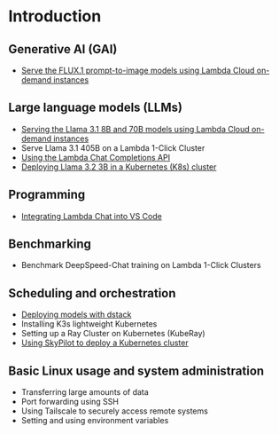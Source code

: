# Introduction

## Generative AI (GAI)

- [Serve the FLUX.1 prompt-to-image models using Lambda Cloud on-demand
  instances](generative-ai/flux-prompt-to-image.md)

## Large language models (LLMs)

- [Serving the Llama 3.1 8B and 70B models using Lambda Cloud on-demand instances](large-language-models/serving-llama-3-1-docker.md)
- Serve Llama 3.1 405B on a Lambda 1-Click Cluster
- [Using the Lambda Chat Completions API](large-language-models/lambda-chat-api.md)
- [Deploying Llama 3.2 3B in a Kubernetes (K8s) cluster](large-language-models/k8s-ollama-llama-3-2.md)

## Programming

- [Integrating Lambda Chat into VS Code](programming/vs-code-lambda-chat.md)

## Benchmarking

- Benchmark DeepSpeed-Chat training on Lambda 1-Click Clusters

## Scheduling and orchestration

- [Deploying models with dstack](scheduling-and-orchestration/dstack-vllm-llama-3-1.md)
- Installing K3s lightweight Kubernetes
- Setting up a Ray Cluster on Kubernetes (KubeRay)
- [Using SkyPilot to deploy a Kubernetes cluster](scheduling-and-orchestration/skypilot-deploy-kubernetes.md)

## Basic Linux usage and system administration

- Transferring large amounts of data
- Port forwarding using SSH
- Using Tailscale to securely access remote systems
- Setting and using environment variables

